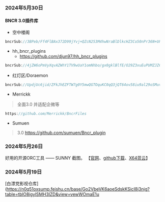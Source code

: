 ### 2024年5月30日

 ####  BNCR 3.0插件库

- 空中楼阁

```java
bncrSub://3BPeb/Ff4FlBAx372D99jYvj+QZcN253M4hwNraBlDlkcHZ3Co50nPr36N+UPUwByGOOlBqx00VAtjamL5r6HbE7eOYTWuOnjVZCTZZmO68=
```
- hh_bncr_plugins
	- https://github.com/djun97/hh_bncr_plugins
```java
bncrSub://4jZW6oPmVyXqvAZWhY1TV9wUaY1omNhbo/gx0gklBlfE/O29Z3xuEuPUMZJZ6nQKqnfbGOcfhtrMZuoyXlr6BvK3yhcuJoDn8QoAcBegu6c=
```

- 红灯区/Doraemon
	
```java
bncrSub://UpdjUc6jid/ZFkJhEZFTW7g0Y5mwQGTOquKC0qQ3jQT64ov58iu9al29oSMuvxiCTRP7m7nb+GShLeXBM34f5alozVwSO6Rk83p/jSqH458=
```
- Merrickk 
> 全面3.0 并适配企微等
```java
https://github.com/Merrickk/BncrFiles
```
- Sumuen
> 3.0
https://github.com/sumuen/Bncr_plugin


### 2024年5月26日
好用的开源ORC工具 —— SUNNY 截图。
【[官网](https://sunny.xmuli.tech/zh/)、[github下载](https://github.com/XMuli/SunnyPages/releases)、[X64蓝云](https://cqmzgg.lanzn.com/ign1q1zt6tja)】


### 2024年5月19日
[白漂党影视仓库](https://n0q51oxsump.feishu.cn/base/Go2VbeVK6aoeSdskKSicI8j3njg?table=tblO8igylSMH3IZD&view=vewWOmaE1u






